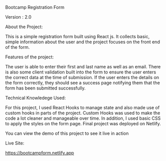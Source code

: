 Bootcamp Registration Form

Version : 2.0

About the Project:

This is a simple registration form built using React js. It collects basic, simple information about the user and the project focuses on the front end of the form. 

Features of the project:

The user is able to enter their first and last name as well as an email. There is also some client validation built into the form to ensure the user enters the correct data at the time of submission. If the user enters the details on the form correctly, they should see a success page notifying them that the form has been submitted successfully.

Technical Knowledege Used:

For this project, I used React Hooks to manage state and also made use of custom hooks in parts of the project. Custom Hooks was used to make the code a lot cleaner and manageable over time. In addition, I used basic CSS to apply the styles on the form page. Final project was deployed on Netlify.

You can view the demo of this project to see it live in action

Live Site:

https://bootcampform.netlify.app
